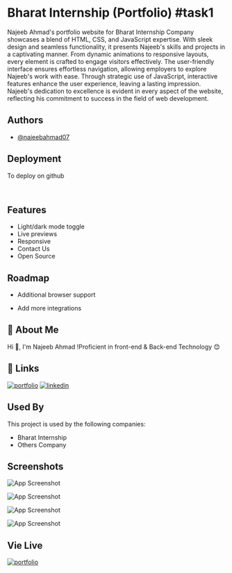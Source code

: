 
# Bharat Internship (Portfolio) #task1

Najeeb Ahmad's portfolio website for Bharat Internship Company showcases a blend of HTML, CSS, and JavaScript expertise. With sleek design and seamless functionality, it presents Najeeb's skills and projects in a captivating manner. From dynamic animations to responsive layouts, every element is crafted to engage visitors effectively. The user-friendly interface ensures effortless navigation, allowing employers to explore Najeeb's work with ease. Through strategic use of JavaScript, interactive features enhance the user experience, leaving a lasting impression. Najeeb's dedication to excellence is evident in every aspect of the website, reflecting his commitment to success in the field of web development.


## Authors

- [@najeebahmad07](https://www.github.com/najeebahmad07)


## Deployment

To deploy on github

```bash
   
```


## Features

- Light/dark mode toggle
- Live previews
- Responsive
- Contact Us
- Open Source 



## Roadmap

- Additional browser support

- Add more integrations


## 🚀 About Me
Hi 👋, I'm Najeeb Ahmad !Proficient in front-end & Back-end Technology 😊


## 🔗 Links
[![portfolio](https://img.shields.io/badge/my_portfolio-000?style=for-the-badge&logo=ko-fi&logoColor=white)](https://github.com/najeebahmad07/)
[![linkedin](https://img.shields.io/badge/linkedin-0A66C2?style=for-the-badge&logo=linkedin&logoColor=white)](https://www.linkedin.com/in/najeeb-ahmad-b40514257/)
 


## Used By

This project is used by the following companies:

- Bharat Internship
- Others Company


## Screenshots


![App Screenshot](https://blogger.googleusercontent.com/img/b/R29vZ2xl/AVvXsEhmfy-n1Aa5lk4Ban-jyn3z1dzhTs-ufWOU8wmqXNKjzFR976peZeYyuzrGw8q05phzEjYeho4dHII7iQNN0Xo6eqZf_GjJfbJLAnZW2IKiSlZpAqxGyU0JP0xYCFpxzalYhseIcxWg97ICHTNobJy5a-7MGpZPIY0eMc0BtE5JP1ksmVM1tXrxogmQIoGu/s1897/code1.png)

![App Screenshot](https://blogger.googleusercontent.com/img/b/R29vZ2xl/AVvXsEiZGMVr1d8IZ_ISA4OpcHHW4FR2aBmGsJs_xtQmZeZx4Y4qpGTjIRkdFoF_zRczElwmdWZm1yYnPExKZy1FEvUcojcWEIarcvZ18qGmhC1w3Ivy74oV6eeR3RO2_BmaYRpWlznSiK6JeVFPZsbPzXnRlcg-ZQqFfMkUW5jqbAI3f8Xxd8FrEgnGVSkuBuX_/s1915/code2.png)

![App Screenshot](https://blogger.googleusercontent.com/img/b/R29vZ2xl/AVvXsEgo3qTySMGd9vsEefsciNY64AzR-Tch1_MsC4DBansN5fVru3LGGDF-FwchMNjPx_6idrE72N9kzn2Ae63IRXIh1rT8kSG1kTahbjslM3F2wA8UZwIzhox8WsrZ7qLPWe7XjBGog37R5IXKkXdlSCaF2MAuXWU8hkQGDXabmlluRIbXIDdLcnOlxpdESg3z/s1920/code3.png)

![App Screenshot](https://blogger.googleusercontent.com/img/b/R29vZ2xl/AVvXsEh_Wwl0Ir1OygC9pIhtph1vMgpGz4mPle22Ms7ZeVLMB7MENkLU5w5qVSGVzyayGDrPYk1C-Eg_eW0qd92oK7UjiaTakegoOOsvm55Zhzgxht2qj8nrwQf7MQ-aEw6Oe71VS7in-stEnPvN5eejrS6k8OxlfPqstKJjKTmWcgN2OBxF7ZcsS13mD4704eVL/s1913/code4.png)


## Vie Live 

[![portfolio](https://i.gifer.com/XVo3.gif)](https://najeebahmad07.github.io/bharat-intern-portfolio/)
